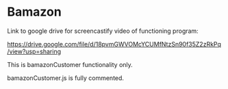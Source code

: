 # Bamazon

Link to google drive for screencastify video of functioning program:

https://drive.google.com/file/d/18pvmGWVOMcYCUMfNtzSn90f35Z2zRkPq/view?usp=sharing


This is bamazonCustomer functionality only.  

bamazonCustomer.js is fully commented.